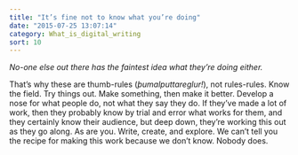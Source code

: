 ```yaml
---
title: "It’s fine not to know what you’re doing"
date: "2015-07-25 13:07:14"
category: What_is_digital_writing
sort: 10
---
```


*No-one else out there has the faintest idea what they’re doing either.*

That’s why these are thumb-rules (*þumalputtareglur!*), not rules-rules.
Know the field. Try things out. Make something, then make it better.
Develop a nose for what people do, not what they say they do. If they’ve
made a lot of work, then they probably know by trial and error what
works for them, and they certainly know their audience, but deep down,
they’re working this out as they go along. As are you. Write, create,
and explore. We can’t tell you the recipe for making this work because
we don’t know. Nobody does.
